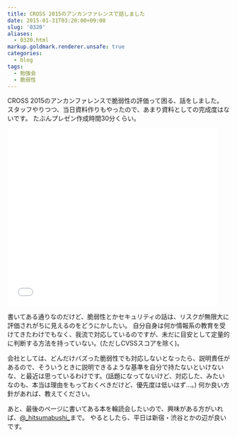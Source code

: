 ```yaml
---
title: CROSS 2015のアンカンファレンスで話しました
date: 2015-01-31T03:20:00+09:00
slug: '0320'
aliases:
  - 0320.html
markup.goldmark.renderer.unsafe: true
categories:
  - blog
tags:
  - 勉強会
  - 脆弱性
---
```


CROSS 2015のアンカンファレンスで脆弱性の評価って困る、話をしました。
スタッフやりつつ、当日資料作りもやったので、あまり資料としての完成度はないです。
たぶんプレゼン作成時間30分くらい。

<iframe src="//www.slideshare.net/slideshow/embed_code/44084336" width="476" height="400" frameborder="0" marginwidth="0" marginheight="0" scrolling="no"></iframe>

書いてある通りなのだけど、脆弱性とかセキュリティの話は、リスクが無限大に評価されがちに見えるのをどうにかしたい。
自分自身は何か情報系の教育を受けてきたわけでもなく、我流で対応しているのですが、未だに目安として定量的に判断する方法を持っていない。(ただしCVSSスコアを除く)。

会社としては、どんだけバズった脆弱性でも対応しないとなったら、説明責任があるので、そういうときに説明できるような基準を自分で持たないといけないな、と最近は思っているわけです。(話題になってないけど、対応した、みたいなのも、本当は理由をもっておくべきだけど、優先度は低いはず...。)
何か良い方針があれば、教えてください。


あと、最後のページに書いてある本を輪読会したいので、興味がある方がいれば、[@\_hitsumabushi\_](https://twitter.com/_hitsumabushi_)まで。
やるとしたら、平日は新宿・渋谷とかの辺が良いです。
